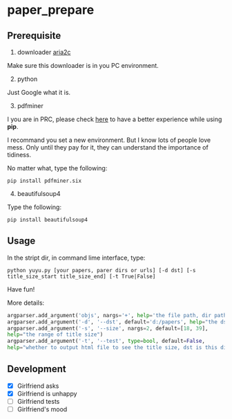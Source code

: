 # paper_prepare

## Prerequisite

1. downloader [aria2c](https://aria2.github.io/)

Make sure this downloader is in you PC environment.

2. python

Just Google what it is.

3. pdfminer

I you are in PRC, please check [here](https://mirrors.ustc.edu.cn/help/pypi.html) to have a better experience while using **pip**.

I recommand you set a new environment. But I know lots of people love mess. Only until they pay for it, they can understand the importance of tidiness.

No matter what, type the following:

    pip install pdfminer.six

4. beautifulsoup4

Type the following:

    pip install beautifulsoup4

## Usage

In the stript dir, in command lime interface, type:

    python yuyu.py [your papers, parer dirs or urls] [-d dst] [-s title_size_start title_size_end] [-t True|False]

Have fun!

More details:

``` python
argparser.add_argument('objs', nargs='+', help='the file path, dir path or url')
argparser.add_argument('-d', '--dst', default='d:/papers', help="the dst path")
argparser.add_argument('-s', '--size', nargs=2, default=[18, 39], 
help="the range of title size")
argparser.add_argument('-t', '--test', type=bool, default=False, 
help="whether to output html file to see the title size, dst is this dir")
```

## Development

- [x] Girlfriend asks
- [x] Girlfriend is unhappy
- [ ] Girlfriend tests
- [ ] Girlfriend's mood